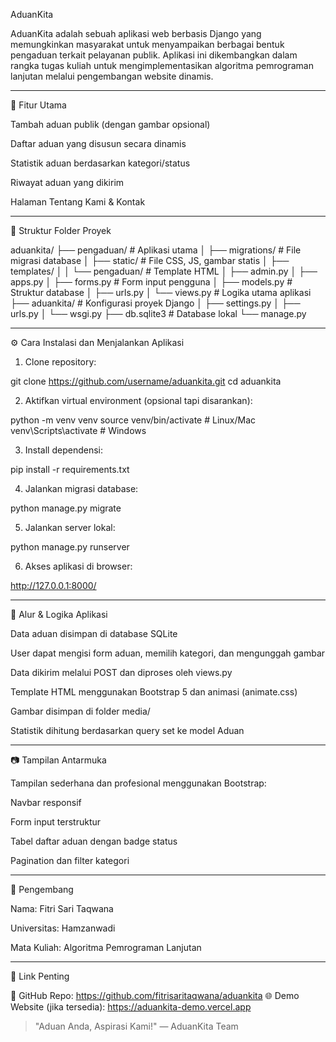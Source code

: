 AduanKita

AduanKita adalah sebuah aplikasi web berbasis Django yang memungkinkan masyarakat untuk menyampaikan berbagai bentuk pengaduan terkait pelayanan publik. Aplikasi ini dikembangkan dalam rangka tugas kuliah untuk mengimplementasikan algoritma pemrograman lanjutan melalui pengembangan website dinamis.


---

📌 Fitur Utama

Tambah aduan publik (dengan gambar opsional)

Daftar aduan yang disusun secara dinamis

Statistik aduan berdasarkan kategori/status

Riwayat aduan yang dikirim

Halaman Tentang Kami & Kontak



---

🧱 Struktur Folder Proyek

aduankita/
├── pengaduan/                # Aplikasi utama
│   ├── migrations/           # File migrasi database
│   ├── static/               # File CSS, JS, gambar statis
│   ├── templates/
│   │   └── pengaduan/        # Template HTML
│   ├── admin.py
│   ├── apps.py
│   ├── forms.py              # Form input pengguna
│   ├── models.py             # Struktur database
│   ├── urls.py
│   └── views.py              # Logika utama aplikasi
├── aduankita/                # Konfigurasi proyek Django
│   ├── settings.py
│   ├── urls.py
│   └── wsgi.py
├── db.sqlite3                # Database lokal
└── manage.py


---

⚙️ Cara Instalasi dan Menjalankan Aplikasi

1. Clone repository:



git clone https://github.com/username/aduankita.git
cd aduankita

2. Aktifkan virtual environment (opsional tapi disarankan):



python -m venv venv
source venv/bin/activate  # Linux/Mac
venv\Scripts\activate     # Windows

3. Install dependensi:



pip install -r requirements.txt

4. Jalankan migrasi database:



python manage.py migrate

5. Jalankan server lokal:



python manage.py runserver

6. Akses aplikasi di browser:



http://127.0.0.1:8000/


---

🔄 Alur & Logika Aplikasi

Data aduan disimpan di database SQLite

User dapat mengisi form aduan, memilih kategori, dan mengunggah gambar

Data dikirim melalui POST dan diproses oleh views.py

Template HTML menggunakan Bootstrap 5 dan animasi (animate.css)

Gambar disimpan di folder media/

Statistik dihitung berdasarkan query set ke model Aduan



---

📷 Tampilan Antarmuka

Tampilan sederhana dan profesional menggunakan Bootstrap:

Navbar responsif

Form input terstruktur

Tabel daftar aduan dengan badge status

Pagination dan filter kategori



---

👤 Pengembang

Nama: Fitri Sari Taqwana

Universitas: Hamzanwadi

Mata Kuliah: Algoritma Pemrograman Lanjutan



---

🔗 Link Penting

📂 GitHub Repo: https://github.com/fitrisaritaqwana/aduankita
🌐 Demo Website (jika tersedia): https://aduankita-demo.vercel.app

> "Aduan Anda, Aspirasi Kami!" — AduanKita Team



